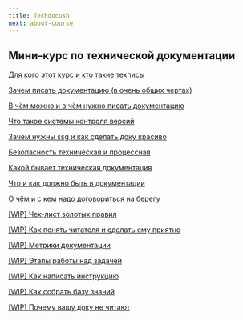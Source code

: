 ```yaml
---
title: Techdocush
next: about-course
---
```


## Мини-курс по технической документации

[Для кого этот курс и кто такие техписы](about-course)

[Зачем писать документацию (в очень общих чертах)](why-needed)

[В чём можно и в чём нужно писать документацию](where-n-how)

[Что такое системы контроля версий](vcs)

[Зачем нужны ssg и как сделать доку красиво](ssg)

[Безопасность техническая и процессная](security)

[Какой бывает техническая документация](doc-types)

[Что и как должно быть в документации](doc-content)

[О чём и с кем надо договориться на берегу](collaboration)

[[WIP] Чек-лист золотых правил](https://www.notion.so/WIP-2d39af89056940d08d3db7759cce0d73?pvs=21)

[[WIP] Как понять читателя и сделать ему приятно](https://www.notion.so/WIP-d85ba3e03d464b8fbabbcb3a99578155?pvs=21)

[[WIP] Метрики документации](https://www.notion.so/WIP-764d9107068f414191a23142bab92270?pvs=21)

[[WIP] Этапы работы над задачей](https://www.notion.so/WIP-2cc329861ef54f44b8162ecd775b1fbb?pvs=21)

[[WIP] Как написать инструкцию](https://www.notion.so/WIP-a789d75092144698a11ce49faab9a803?pvs=21)

[[WIP] Как собрать базу знаний](https://www.notion.so/WIP-7d20dcfdc3484103b54e1566bb8de61f?pvs=21)

[[WIP] Почему вашу доку не читают](https://www.notion.so/WIP-556a8a1f57844819b49a250fa46e6750?pvs=21)